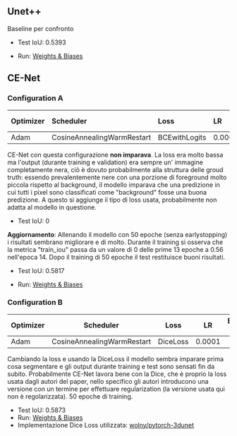## Unet++

Baseline per confronto

- Test IoU: 0.5393

- Run: [Weights & Biases](https://wandb.ai/guidowandb/rene-policistico-cyst_segmentation/runs/ape1j3lj/overview?workspace=user-guidog)

## CE-Net

### Configuration A

| Optimizer | Scheduler                  | Loss          | LR     | Batch size |
|:--------- |:-------------------------- |:------------- |:------ |:---------- |
| Adam      | CosineAnnealingWarmRestart | BCEwithLogits | 0.0001 | 4          |

CE-Net con questa configurazione **non imparava**. La loss era molto bassa ma l'output (durante training e validation) era sempre un' immagine completamente nera, ciò è dovuto probabilmente alla struttura delle groud truth: essendo prevalentemente nere con una porzione di foreground molto piccola rispetto al background, il modello imparava che una predizione in cui tutti i pixel sono classificati come "background" fosse una buona predizione. A questo si aggiunge il tipo di loss usata, probabilmente non adatta al modello in questione. 

- Test IoU: 0

**Aggiornamento**: Allenando il modello con 50 epoche (senza earlystopping) i risultati sembrano migliorare e di molto. Durante il training si osserva che la metrica "train_iou" passa da un valore di 0 delle prime 13 epoche a 0.56 nell'epoca 14. Dopo il training di 50 epoche il test restituisce buoni risultati.

- Test IoU: 0.5817

- Run: [Weights & Biases](https://wandb.ai/guidowandb/rene-policistico-cyst_segmentation/runs/w6souk9b/overview?workspace=user-guidog)

### Configuration B

| Optimizer | Scheduler                  | Loss     | LR     | Batch size |
| --------- | -------------------------- | -------- |:------:|:----------:|
| Adam      | CosineAnnealingWarmRestart | DiceLoss | 0.0001 | 4          |

Cambiando la loss e usando la DiceLoss il modello sembra imparare prima cosa segmentare e gli output durante training e test sono sensati fin da subito. Probabilmente CE-Net lavora bene con la Dice, che è proprio la loss usata dagli autori del paper, nello specifico gli autori introducono una versione con un termine per effettuare regularization (la versione usata qui non è regolarizzata). 50 epoche di training.

- Test IoU: 0.5873
- Run: [Weights & Biases](https://wandb.ai/guidowandb/rene-policistico-cyst_segmentation/runs/0ni79nnm/overview?workspace=user-guidog)
- Implementazione Dice Loss utilizzata: [wolny/pytorch-3dunet](https://github.com/wolny/pytorch-3dunet)

### 
